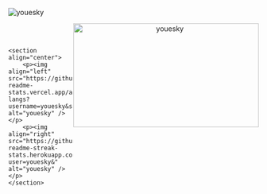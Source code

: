 <body>
    <section align="center">
        <p>&nbsp;<img align="left" src="https://github-readme-stats.vercel.app/api?username=youesky&show_icons=true&locale=en" alt="youesky" /></p>
        <p><img align="right" src="https://i.imgur.com/KXx0cCx.gif" width="373.5px" height="208.5px" alt="youesky" /></p><br><br>
    </section>

    <section align="center">
        <p><img align="left" src="https://github-readme-stats.vercel.app/api/top-langs?username=youesky&show_icons=true&locale=en&layout=compact" alt="youesky" /></p>
        <p><img align="right" src="https://github-readme-streak-stats.herokuapp.com/?user=youesky&" alt="youesky" /></p>
    </section>
</body>
